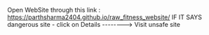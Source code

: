 Open WebSite through this link : https://parthsharma2404.github.io/raw_fitness_website/ 
IF IT SAYS dangerous site - 
click on Details -------->  Visit unsafe site
